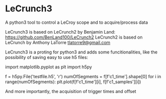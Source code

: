 # LeCrunch3
A python3 tool to control a LeCroy scope and to acquire/process data

LeCrunch3 is based on LeCrunch2 by Benjamin Land: https://github.com/BenLand100/LeCrunch2
LeCrunch2 is based on LeCrunch by Anthony LaTorre <tlatorre9@gmail.com>

LeCrunch3 is a proting for python3 and adds some funcitionalities, like the possibility of saving easy to use h5 files:


import matplotlib.pyplot as plt
import h5py

f = h5py.File('testfile.h5', 'r')
numOfSegments = f[f'c1_time'].shape[0]
for i in range(numOfSegments):
    plt.plot(f[f'c1_time'][i], f[f'c1_samples'][i])
    
And more importantly, the acquisition of trigger times and offset
